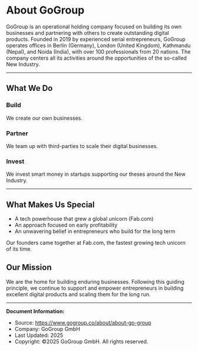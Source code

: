 # About GoGroup

GoGroup is an operational holding company focused on building its own businesses and partnering with others to create outstanding digital products. Founded in 2019 by experienced serial entrepreneurs, GoGroup operates offices in Berlin (Germany), London (United Kingdom), Kathmandu (Nepal), and Noida (India), with over 100 professionals from 20 nations. The company centers all its activities around the opportunities of the so-called New Industry.

---

## What We Do

### Build
We create our own businesses.

### Partner
We team up with third-parties to scale their digital businesses.

### Invest
We invest smart money in startups supporting our theses around the New Industry.

---

## What Makes Us Special
- A tech powerhouse that grew a global unicorn (Fab.com)
- An approach focused on early profitability
- An unwavering belief in entrepreneurs who build for the long term

Our founders came together at Fab.com, the fastest growing tech unicorn of its time.

## Our Mission
We are the home for building enduring businesses. Following this guiding principle, we continue to support and empower entrepreneurs in building excellent digital products and scaling them for the long run.

---

**Document Information:**
- Source: https://www.gogroup.co/about/about-go-group
- Company: GoGroup GmbH
- Last Updated: 2025
- Copyright: ©2025 GoGroup GmbH. All rights reserved.